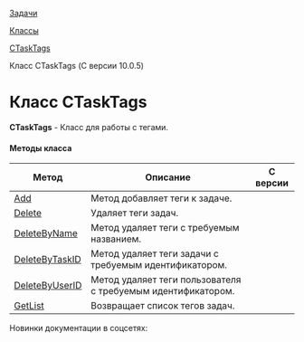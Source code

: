 [Задачи](/api_help/tasks/index.php)

[Классы](/api_help/tasks/classes/index.php)

[CTaskTags](/api_help/tasks/classes/ctasktags/index.php)

Класс CTaskTags (С версии 10.0.5)

Класс CTaskTags
===============

**CTaskTags** - Класс для работы с тегами.

#### Методы класса

| Метод | Описание | С версии |
| --- | --- | --- |
| [Add](/api_help/tasks/classes/ctasktags/add.php) | Метод добавляет теги к задаче. |  |
| [Delete](/api_help/tasks/classes/ctasktags/delete.php) | Удаляет теги задач. |  |
| [DeleteByName](/api_help/tasks/classes/ctasktags/deletebyname.php) | Метод удаляет теги с требуемым названием. |  |
| [DeleteByTaskID](/api_help/tasks/classes/ctasktags/deletebytaskid.php) | Метод удаляет теги задачи с требуемым идентификатором. |  |
| [DeleteByUserID](/api_help/tasks/classes/ctasktags/deletebyuserid.php) | Метод удаляет теги пользователя с требуемым идентификатором. |  |
| [GetList](/api_help/tasks/classes/ctasktags/getlist.php) | Возвращает список тегов задач. |  |

Новинки документации в соцсетях: